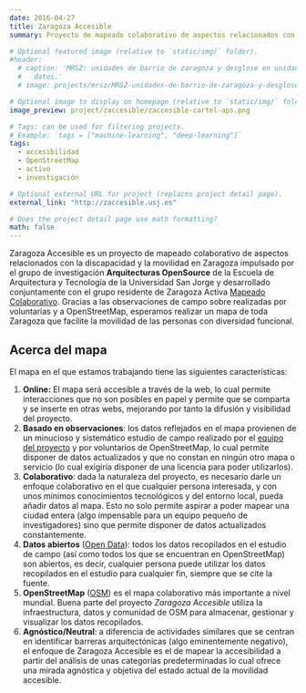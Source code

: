 ```yaml
---
date: 2016-04-27
title: Zaragoza Accesible
summary: Proyecto de mapeado colaborativo de aspectos relacionados con la discapacidad.

# Optional featured image (relative to `static/img/` folder).
#header:
  # caption: 'MRSZ: unidades de barrio de zaragoza y desglose en unidades de toma de
  #   datos.'
  # image: projects/mrsz/MRSZ-unidades-de-barrio-de-zaragoza-y-desglose-en-unidades-de-toma-de-datos.png

# Optional image to display on homepage (relative to `static/img/` folder).
image_preview: project/zaccesible/zaccesible-cartel-aps.png

# Tags: can be used for filtering projects.
# Example: `tags = ["machine-learning", "deep-learning"]`
tags:
  - accesibilidad
  - OpenStreetMap
  - activo
  - investigación

# Optional external URL for project (replaces project detail page).
external_link: "http://zaccesible.usj.es"

# Does the project detail page use math formatting?
math: false
---
```


Zaragoza Accesible es un proyecto de mapeado colaborativo de aspectos relacionados con la discapacidad y la movilidad en Zaragoza impulsado por el grupo de investigación **Arquitecturas OpenSource** de la Escuela de Arquitectura y Tecnología de la Universidad San Jorge y desarrollado conjuntamente con el grupo residente de Zaragoza Activa
[Mapeado Colaborativo](http://mapcolabora.org). Gracias a las observaciones de campo sobre realizadas por voluntarias y a OpenStreetMap, esperamos realizar un mapa de toda Zaragoza que facilite la movilidad de las personas con diversidad funcional.

## Acerca del mapa

El mapa en el que estamos trabajando tiene las siguientes características:

1. **Online:** El mapa será accesible a través de la web, lo cual permite interacciones que no son posibles en papel y permite que se comparta y se inserte en otras webs, mejorando por tanto la difusión y visibilidad del proyecto.
1. **Basado en observaciones**: los datos reflejados en el mapa provienen de un minucioso y sistemático estudio de campo realizado por el [equipo del proyecto](#miembros-del-proyecto) y por voluntarios de OpenStreetMap, lo cual permite disponer de datos actualizados y que no constan en ningún otro mapa o servicio (lo cual exigiría disponer de una licencia para poder utilizarlos).
1. **Colaborativo**: dada la naturaleza del proyecto, es necesario darle un enfoque colaborativo en el que cualquier persona interesada, y con unos mínimos conocimientos tecnológicos y del entorno local, pueda añadir datos al mapa. Esto no solo permite aspirar a poder mapear una ciudad entera (algo impensable para un equipo pequeño de investigadores) sino que permite disponer de datos actualizados constantemente.
1. **Datos abiertos** ([Open Data](https://es.wikipedia.org/wiki/Datos_abiertos)): todos los datos recopilados en el estudio de campo (así como todos los que se encuentran en OpenStreetMap) son abiertos, es decir, cualquier persona puede utilizar los datos recopilados en el estudio para cualquier fin, siempre que se cite la fuente.
1. **OpenStreetMap** ([OSM](http://openstreetmap.org)) es el mapa colaborativo más importante a nivel mundial. Buena parte del proyecto *Zaragoza Accesible* utiliza la infraestructura, datos y comunidad de OSM para almacenar, gestionar y visualizar los datos recopilados.
1. **Agnóstico/Neutral**: a diferencia de actividades similares que se centran en identificar barreras arquitectónicas (algo eminentemente negativo), el enfoque de Zaragoza Accesible es el de mapear la accesibilidad a partir del análisis de unas categorías predeterminadas lo cual ofrece una mirada agnóstica y objetiva del estado actual de la movilidad accesible.

